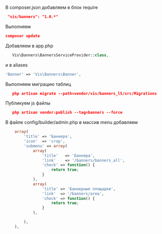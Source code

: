 
В composer.json добавляем в блок require
```json
 "vis/banners": "1.0.*"
```

Выполняем
```json
composer update
```

Добавляем в app.php
```php
   Vis\Banners\BannersServiceProvider::class,
```

и в aliases
```php
'Banner' => 'Vis\Banners\Banner',
```
Выполняем миграцию таблиц
```json
   php artisan migrate --path=vendor/vis/banners_l5/src/Migrations
```

Публикуем js файлы
```json
   php artisan vendor:publish --tag=banners --force
```

В файле config/builder/admin.php в массив menu добавляем
```php
 	array(
        'title' => 'Баннера',
        'icon'  => 'crop',
        'submenu' => array(
            array(
                'title'   => 'Баннера',
                'link'    => '/banners/banners_all',
                'check' => function() {
                    return true;
                }
            ),
            array(
                'title' => 'Баннерные площадки',
                'link'  => '/banners/area',
                'check' => function() {
                    return true;
                }
            ),

        ),
    ),
```
